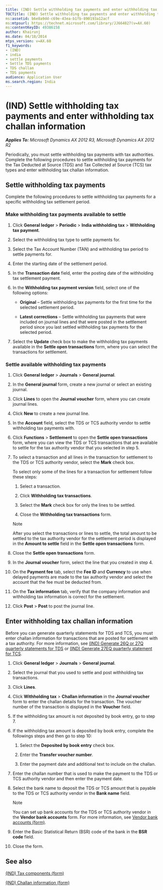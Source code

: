 ```yaml
---
title: (IND) Settle withholding tax payments and enter withholding tax challan information
TOCTitle: (IND) Settle withholding tax payments and enter withholding tax challan information
ms:assetid: b6e8a9dd-c69e-43ea-b1fb-890193a12acf
ms:mtpsurl: https://technet.microsoft.com/library/JJ664827(v=AX.60)
ms:contentKeyID: 49386158
author: Khairunj
ms.date: 04/18/2014
mtps_version: v=AX.60
f1_keywords:
- (IND)
- india
- settle payments
- Settle TDS payments
- TDS challan
- TDS payments
audience: Application User
ms.search.region: India
---
```


# (IND) Settle withholding tax payments and enter withholding tax challan information 


_**Applies To:** Microsoft Dynamics AX 2012 R3, Microsoft Dynamics AX 2012 R2_

Periodically, you must settle withholding tax payments with tax authorities. Complete the following procedures to settle withholding tax payments for the Tax Deducted at Source (TDS) and Tax Collected at Source (TCS) tax types and enter withholding tax challan information.

## Settle withholding tax payments

Complete the following procedures to settle withholding tax payments for a specific withholding tax settlement period.

### Make withholding tax payments available to settle

1.  Click **General ledger** \> **Periodic** \> **India withholding tax** \> **Withholding tax payment**.

2.  Select the withholding tax type to settle payments for.

3.  Select the Tax Account Number (TAN) and withholding tax period to settle payments for.

4.  Enter the starting date of the settlement period.

5.  In the **Transaction date** field, enter the posting date of the withholding tax settlement payment.

6.  In the **Withholding tax payment version** field, select one of the following options:
    
      - **Original** – Settle withholding tax payments for the first time for the selected settlement period.
    
      - **Latest corrections** – Settle withholding tax payments that were included on journal lines and that were posted in the settlement period since you last settled withholding tax payments for the selected period.

7.  Select the **Update** check box to make the withholding tax payments available in the **Settle open transactions** form, where you can select the transactions for settlement.

### Settle available withholding tax payments

1.  Click **General ledger** \> **Journals** \> **General journal**.

2.  In the **General journal** form, create a new journal or select an existing journal.

3.  Click **Lines** to open the **Journal voucher** form, where you can create journal lines.

4.  Click **New** to create a new journal line.

5.  In the **Account** field, select the TDS or TCS authority vendor to settle withholding tax payments with.

6.  Click **Functions** \> **Settlement** to open the **Settle open transactions** form, where you can view the TDS or TCS transactions that are available to settle for the tax authority vendor that you selected in step 5.

7.  To select a transaction and all lines in the transaction for settlement to the TDS or TCS authority vendor, select the **Mark** check box.
    
    To select only some of the lines for a transaction for settlement follow these steps:
    
    1.  Select a transaction.
    
    2.  Click **Withholding tax transactions**.
    
    3.  Select the **Mark** check box for only the lines to be settled.
    
    4.  Close the **Withholding tax transactions** form.
    

    > [!NOTE]
    > <P>After you select the transactions or lines to settle, the total amount to be settled to the tax authority vendor for the settlement period is displayed in the <STRONG>Amount to settle</STRONG> field in the <STRONG>Settle open transactions</STRONG> form.</P>



8.  Close the **Settle open transactions** form.

9.  In the **Journal voucher** form, select the line that you created in step 4.

10. On the **Payment fee** tab, select the **Fee ID** and **Currency** to use when delayed payments are made to the tax authority vendor and select the account that the fee must be deducted from.

11. On the **Tax information** tab, verify that the company information and withholding tax information is correct for the settlement.

12. Click **Post** \> **Post** to post the journal line.

## Enter withholding tax challan information

Before you can generate quarterly statements for TDS and TCS, you must enter challan information for transactions that are posted for settlement with a tax authority. For more information, see [(IND) Generate 26Q or 27Q quarterly statements for TDS](ind-generate-26q-or-27q-quarterly-statements-for-tds.md) or [(IND) Generate 27EQ quarterly statement for TCS](ind-generate-27eq-quarterly-statement-for-tcs.md).

1.  Click **General ledger** \> **Journals** \> **General journal**.

2.  Select the journal that you used to settle and post withholding tax transactions.

3.  Click **Lines**.

4.  Click **Withholding tax** \> **Challan information** in the **Journal voucher** form to enter the challan details for the transaction. The voucher number of the transaction is displayed in the **Voucher** field.

5.  If the withholding tax amount is not deposited by book entry, go to step 7.

6.  If the withholding tax amount is deposited by book entry, complete the followings steps and then go to step 10:
    
    1.  Select the **Deposited by book entry** check box.
    
    2.  Enter the **Transfer voucher number**.
    
    3.  Enter the payment date and additional text to include on the challan.

7.  Enter the challan number that is used to make the payment to the TDS or TCS authority vendor and then enter the payment date.

8.  Select the bank name to deposit the TDS or TCS amount that is payable to the TDS or TCS authority vendor in the **Bank name** field.
    

    > [!NOTE]
    > <P>You can set up bank accounts for the TDS or TCS authority vendor in the <STRONG>Vendor bank accounts</STRONG> form. For more information, see <A href="https://technet.microsoft.com/library/aa589805(v=ax.60)">Vendor bank accounts (form)</A>.</P>



9.  Enter the Basic Statistical Return (BSR) code of the bank in the **BSR code** field.

10. Close the form.

## See also

[(IND) Tax components (form)](https://technet.microsoft.com/library/jj664734\(v=ax.60\))

[(IND) Challan information (form)](https://technet.microsoft.com/library/jj677847\(v=ax.60\))

  


